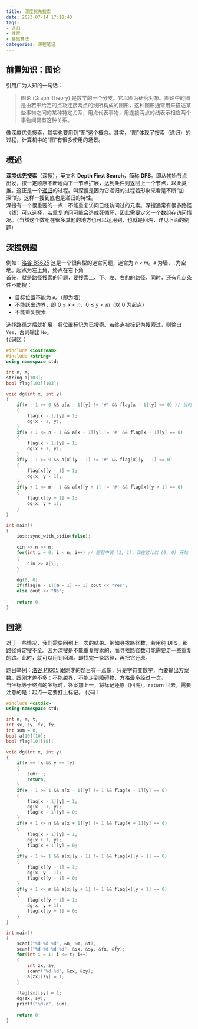 ```yaml
---
title: 深度优先搜索
date: 2023-07-14 17:18:43
tags: 
- 递归
- 搜索
- 基础算法
categories: 课程笔记
---
```


## 前置知识：图论
引用广为人知的一句话：
> 图论 \(Graph Theory\) 是数学的一个分支。它以图为研究对象。图论中的图是由若干给定的点及连接两点的线所构成的图形，这种图形通常用来描述某些事物之间的某种特定关系，用点代表事物，用连接两点的线表示相应两个事物间具有这种关系。

像深度优先搜索，其实也要用到“图”这个概念。其实，“图”体现了搜索（递归）的过程，计算机中的“图”有很多使用的场景。

## 概述
**深度优先搜索**（深搜），英文名 **Depth First Search**，简称 **DFS**。即从初始节点出发，按一定顺序不断地向下一节点扩展，达到条件则返回上一个节点，以此类推。这正是一个[递归](/posts/recursion)的过程。叫深搜是因为它递归的过程若形象来看是不断“加深”的，这样一搜到底也是递归的特性。<!--more-->  
深搜有一个很重要的一点：不能重复访问已经访问过的元素。深搜通常有很多路径（线）可以选择，若重复访问可能会造成死循环，因此需要定义一个数组存访问情况。（当然这个数组在很多其他的地方也可以运用到，也就是回溯，详见下面的例题）

## 深搜例题
例如：[洛谷 B3625](https://www.luogu.com.cn/problem/B3625) 这是一个很典型的迷宫问题，迷宫为 $n \times m$。`#` 为墙，`.`为空地。起点为左上角，终点在右下角  
首先，就是路径搜索的问题，要搜索上、下、左、右的的路径，同时，还有几点条件不能搜：
- 目标位置不能为 `#`。（即为墙）
- 不能跃出边界，即 $0 \le x < n$，$0 \le y < m$（以 $0$ 为起点）
- 不能重复搜索

选择路径之后就扩展，将位置标记为已搜索。若终点被标记为搜索过，则输出 `Yes`，否则输出 `No`。  
代码区：
```cpp
#include <iostream>
#include <string>
using namespace std;

int n, m;
string a[103];
bool flag[103][103];

void dg(int x, int y)
{
    if(x - 1 >= 0 && a[x - 1][y] != '#' && flag[x - 1][y] == 0) // 当时没想到打表，老师也没说，就写屎山了
    {
        flag[x - 1][y] = 1;
        dg(x - 1, y);
    }
    if(x + 1 <= n - 1 && a[x + 1][y] != '#' && flag[x + 1][y] == 0)
    {
        flag[x + 1][y] = 1;
        dg(x + 1, y);
    }
    if(y - 1 >= 0 && a[x][y - 1] != '#' && flag[x][y - 1] == 0)
    {
        flag[x][y - 1] = 1;
        dg(x, y - 1);
    }
    if(y + 1 <= m - 1 && a[x][y + 1] != '#' && flag[x][y + 1] == 0)
    {
        flag[x][y + 1] = 1;
        dg(x, y + 1);
    }
}

int main()
{
    ios::sync_with_stdio(false);
    
    cin >> n >> m;
    for(int i = 0; i < n; i++) // 题目中说 (1, 1)，我在这儿以 (0, 0) 开始
    {
        cin >> a[i];
    }
    
    dg(0, 0);
    if(flag[n - 1][m - 1] == 1) cout << "Yes";
    else cout << "No";
    
    return 0;
}
```

## 回溯
对于一些情况，我们需要回到上一次的结果。例如寻找路径数，若用纯 DFS，那路径肯定搜不全。因为深搜是不能重复搜索的，而寻找路径数可能需要走一些重复的路。此时，就可以用到回溯。即找完一条路径，再把它还原。

题目举例：[洛谷 P1605](https://www.luogu.com.cn/problem/P1605) 跟刚才的题目有一点像，只是字符变数字，而要输出方案数。跟刚才差不多：不能越界、不能走到障碍物、方格最多经过一次。  
当坐标等于终点的坐标时，答案加上一，将标记还原（回溯），`return` 回去。需要注意的是：起点一定要打上标记。
代码：
```cpp
#include <cstdio>
using namespace std;

int n, m, t;
int sx, sy, fx, fy;
int sum = 0;
bool a[10][10];
bool flag[10][10];

void dg(int x, int y)
{
    if(x == fx && y == fy)
    {
        sum++ ;
        return;
    }
    if(x - 1 >= 1 && a[x - 1][y] != 1 && flag[x - 1][y] == 0)
    {
        flag[x - 1][y] = 1;
        dg(x - 1, y);
        flag[x - 1][y] = 0;
    }
    if(x + 1 <= n && a[x + 1][y] != 1 && flag[x + 1][y] == 0)
    {
        flag[x + 1][y] = 1;
        dg(x + 1, y);
        flag[x + 1][y] = 0;
    }
    if(y - 1 >= 1 && a[x][y - 1] != 1 && flag[x][y - 1] == 0)
    {
        flag[x][y - 1] = 1;
        dg(x, y - 1);
        flag[x][y - 1] = 0;
    }
    if(y + 1 <= m && a[x][y + 1] != 1 && flag[x][y + 1] == 0)
    {
        flag[x][y + 1] = 1;
        dg(x, y + 1);
        flag[x][y + 1] = 0;
    }
}

int main()
{
    scanf("%d %d %d", &n, &m, &t);
    scanf("%d %d %d %d", &sx, &sy, &fx, &fy);
    for(int i = 1; i <= t; i++)
    {
        int zx, zy;
        scanf("%d %d", &zx, &zy);
        a[zx][zy] = 1;
    }
    
    flag[sx][sy] = 1;
    dg(sx, sy);
    printf("%d\n", sum);
    
    return 0;
}
```